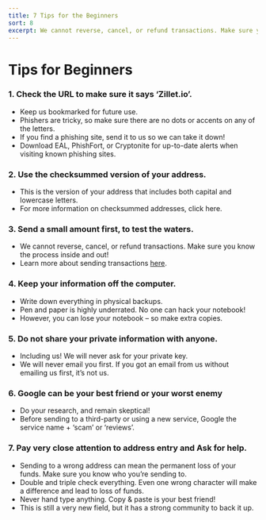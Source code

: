 ```yaml
---
title: 7 Tips for the Beginners
sort: 8
excerpt: We cannot reverse, cancel, or refund transactions. Make sure you know the process inside and out. Learn more about how can you secure your wallet and use all of it's features without getting scammed.
---
```


# Tips for Beginners

### 1. Check the URL to make sure it says ‘Zillet.io’.

- Keep us bookmarked for future use.
- Phishers are tricky, so make sure there are no dots or accents on any of the letters.
- If you find a phishing site, send it to us so we can take it down!
- Download EAL, PhishFort, or Cryptonite for up-to-date alerts when visiting known phishing sites.

### 2. Use the checksummed version of your address.

- This is the version of your address that includes both capital and lowercase letters.
- For more information on checksummed addresses, click here.


### 3. Send a small amount first, to test the waters.

- We cannot reverse, cancel, or refund transactions. Make sure you know the process inside and out!
- Learn more about sending transactions [here](/how-to-send-a-transaction).

### 4. Keep your information off the computer.

- Write down everything in physical backups.
- Pen and paper is highly underrated. No one can hack your notebook!
- However, you can lose your notebook – so make extra copies.

### 5. Do not share your private information with anyone.

- Including us! We will never ask for your private key.
- We will never email you first. If you got an email from us without emailing us first, it’s not us.

### 6. Google can be your best friend or your worst enemy

- Do your research, and remain skeptical!
- Before sending to a third-party or using a new service, Google the service name + ‘scam’ or ‘reviews’.

### 7. Pay very close attention to address entry and Ask for help.

- Sending to a wrong address can mean the permanent loss of your funds. Make sure you know who you’re sending to.
- Double and triple check everything. Even one wrong character will make a difference and lead to loss of funds.
- Never hand type anything. Copy & paste is your best friend!
- This is still a very new field, but it has a strong community to back it up.
